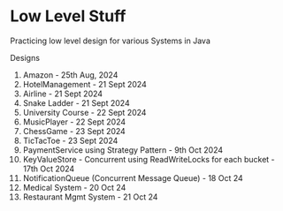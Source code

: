 # Low Level Stuff

Practicing low level design for various Systems in Java

Designs

1. Amazon - 25th Aug, 2024
2. HotelManagement - 21 Sept 2024
3. Airline - 21 Sept 2024 
4. Snake Ladder - 21 Sept 2024  
5. University Course - 22 Sept 2024
6. MusicPlayer - 22 Sept 2024
7. ChessGame - 23 Sept 2024
8. TicTacToe - 23 Sept 2024
9. PaymentService using Strategy Pattern - 9th Oct 2024
10. KeyValueStore - Concurrent using ReadWriteLocks for each bucket - 17th Oct 2024
11. NotificationQueue (Concurrent Message Queue) - 18 Oct 24
12. Medical System - 20 Oct 24
13. Restaurant Mgmt System - 21 Oct 24